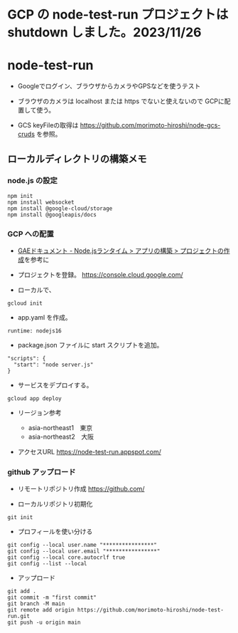 # GCP の node-test-run プロジェクトは shutdown しました。2023/11/26

# node-test-run

+ Googleでログイン、ブラウザからカメラやGPSなどを使うテスト

+ ブラウザのカメラは localhost または https でないと使えないので GCPに配置して使う。

+ GCS keyFileの取得は https://github.com/morimoto-hiroshi/node-gcs-cruds を参照。

## ローカルディレクトリの構築メモ

### node.js の設定

```
npm init
npm install websocket
npm install @google-cloud/storage
npm install @googleapis/docs
```

### GCP への配置

+ [GAEドキュメント - Node.jsランタイム > アプリの構築 > プロジェクトの作成](https://cloud.google.com/appengine/docs/standard/nodejs/building-app/creating-project?hl=ja)を参考に

+ プロジェクトを登録。
https://console.cloud.google.com/

+ ローカルで、
```
gcloud init
```

+ app.yaml を作成。
```
runtime: nodejs16
```

+ package.json ファイルに start スクリプトを追加。
```
"scripts": {
  "start": "node server.js"
}
```

+ サービスをデプロイする。
```
gcloud app deploy
```

+ リージョン参考
  + asia-northeast1　東京
  + asia-northeast2　大阪

+ アクセスURL
https://node-test-run.appspot.com/

### github アップロード

+ リモートリポジトリ作成
https://github.com/

+ ローカルリポジトリ初期化
```
git init
```

+ プロフィールを使い分ける
```
git config --local user.name "****************"
git config --local user.email "****************"
git config --local core.autocrlf true
git config --list --local
```

+ アップロード
```
git add .
git commit -m "first commit"
git branch -M main
git remote add origin https://github.com/morimoto-hiroshi/node-test-run.git
git push -u origin main
```

